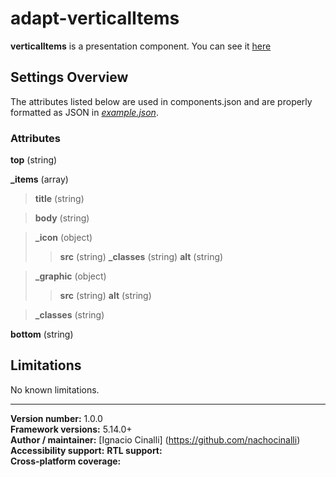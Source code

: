 # adapt-verticalItems
 **verticalItems** is a presentation component. You can see it [here](https://adaptlearning-no-core.web.app/#/id/po-25)

## Settings Overview
The attributes listed below are used in components.json and are properly formatted as JSON in  [*example.json*](https://github.com/nachocinalli/adapt-verticalItems/blob/master/example.json).

### Attributes
**top** (string)  

**_items** (array)

>**title** (string)

>**body** (string)

>**_icon** (object)
>>**src** (string)
>>**_classes** (string)
>>**alt** (string)

>**_graphic** (object)
>>**src** (string)
>>**alt** (string)  

>**_classes** (string)  

**bottom** (string)

## Limitations

No known limitations.

----------------------------
**Version number:**  1.0.0  
**Framework versions:** 5.14.0+  
**Author / maintainer:** [Ignacio Cinalli] (https://github.com/nachocinalli)  
**Accessibility support:** 
**RTL support:**   
**Cross-platform coverage:** 
